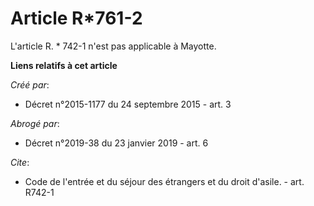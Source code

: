 # Article R*761-2

L'article R. * 742-1 n'est pas applicable à Mayotte.

**Liens relatifs à cet article**

_Créé par_:

  - Décret n°2015-1177 du 24 septembre 2015 - art. 3

_Abrogé par_:

  - Décret n°2019-38 du 23 janvier 2019 - art. 6

_Cite_:

  - Code de l'entrée et du séjour des étrangers et du droit d'asile. - art. R742-1
